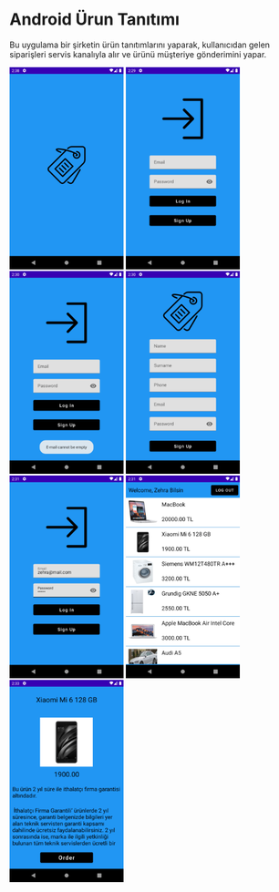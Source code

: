 # Android Ürun Tanıtımı

Bu uygulama bir şirketin ürün tanıtımlarını yaparak, kullanıcıdan gelen siparişleri servis kanalıyla alır ve ürünü müşteriye gönderimini yapar.




<p>
  
<a href="https://github.com/ahmetkarli/Android-Urun-Tanitimi/blob/main/app_images/1.png" target="_blank">
<img src="https://github.com/ahmetkarli/Android-Urun-Tanitimi/blob/main/app_images/1.png" width="200" style="max-width:100%;"></a>

<a href="https://github.com/ahmetkarli/Android-Urun-Tanitimi/blob/main/app_images/2.png" target="_blank">
<img src="https://github.com/ahmetkarli/Android-Urun-Tanitimi/blob/main/app_images/2.png" width="200" style="max-width:100%;"></a>
  
<a href="https://github.com/ahmetkarli/Android-Urun-Tanitimi/blob/main/app_images/3.png" target="_blank">
<img src="https://github.com/ahmetkarli/Android-Urun-Tanitimi/blob/main/app_images/3.png" width="200" style="max-width:100%;"></a>
  
 <a href="https://github.com/ahmetkarli/Android-Urun-Tanitimi/blob/main/app_images/4.png" target="_blank">
<img src="https://github.com/ahmetkarli/Android-Urun-Tanitimi/blob/main/app_images/4.png" width="200" style="max-width:100%;"></a>
  
 <a href="https://github.com/ahmetkarli/Android-Urun-Tanitimi/blob/main/app_images/5.png" target="_blank">
<img src="https://github.com/ahmetkarli/Android-Urun-Tanitimi/blob/main/app_images/5.png" width="200" style="max-width:100%;"></a>
  
 <a href="https://github.com/ahmetkarli/Android-Urun-Tanitimi/blob/main/app_images/6.png" target="_blank">
<img src="https://github.com/ahmetkarli/Android-Urun-Tanitimi/blob/main/app_images/6.png" width="200" style="max-width:100%;"></a>
  
 <a href="https://github.com/ahmetkarli/Android-Urun-Tanitimi/blob/main/app_images/7.png" target="_blank">
<img src="https://github.com/ahmetkarli/Android-Urun-Tanitimi/blob/main/app_images/7.png" width="200" style="max-width:100%;"></a>
  
</p>
